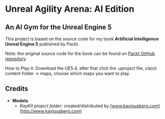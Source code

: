# Unreal Agility Arena: AI Edition
## An AI Gym for the Unreal Engine 5

This project is based on the source code for my book **Artificial Intelligence Unreal Engine 5** published by Packt.

Note: the original source code for the book can be found on [Packt GitHub repository](https://github.com/PacktPublishing/Artificial-Intelligence-in-Unreal-Engine-5).

How to Play it:
Download the UE5.4, after that click the .uproject file, claick content folder -> maps, choose which maps you want to play.

## Credits

* **Models**
  * _KayKit project folder_: created/distributed by [www.kaylousberg.com](http://www.kaylousberg.com)
